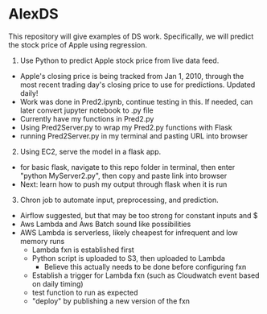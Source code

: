 # AlexDS
This repository will give examples of DS work. Specifically, we will predict the stock price of Apple using regression.

1. Use Python to predict Apple stock price from live data feed.
  - Apple's closing price is being tracked from Jan 1, 2010, through the most recent trading day's closing price to use for predictions. Updated daily!
  - Work was done in Pred2.ipynb, continue testing in this. If needed, can later convert jupyter notebook to .py file
  - Currently have my functions in Pred2.py
  - Using Pred2Server.py to wrap my Pred2.py functions with Flask
  - running Pred2Server.py in my terminal and pasting URL into browser
2. Using EC2, serve the model in a flask app.
  - for basic flask, navigate to this repo folder in terminal, then enter "python MyServer2.py", then copy and paste link into browser
  - Next: learn how to push my output through flask when it is run
3. Chron job to automate input, preprocessing, and prediction.
  - Airflow suggested, but that may be too strong for constant inputs and $
  - Aws Lambda and Aws Batch sound like possibilities
  - AWS Lambda is serverless, likely cheapest for infrequent and low memory runs
    - Lambda fxn is established first
    - Python script is uploaded to S3, then uploaded to Lambda
      - Believe this actually needs to be done before configuring fxn
    - Establish a trigger for Lambda fxn (such as Cloudwatch event based on daily timing)
    - test function to run as expected
    - "deploy" by publishing a new version of the fxn
